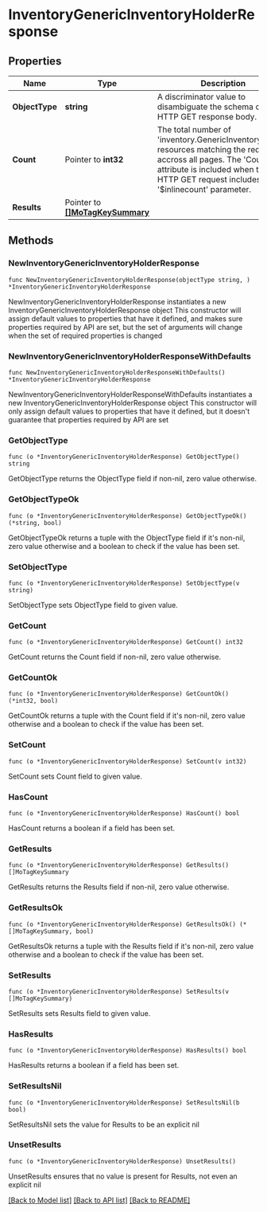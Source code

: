 # InventoryGenericInventoryHolderResponse

## Properties

Name | Type | Description | Notes
------------ | ------------- | ------------- | -------------
**ObjectType** | **string** | A discriminator value to disambiguate the schema of a HTTP GET response body. | 
**Count** | Pointer to **int32** | The total number of &#39;inventory.GenericInventoryHolder&#39; resources matching the request, accross all pages. The &#39;Count&#39; attribute is included when the HTTP GET request includes the &#39;$inlinecount&#39; parameter. | [optional] 
**Results** | Pointer to [**[]MoTagKeySummary**](MoTagKeySummary.md) |  | [optional] 

## Methods

### NewInventoryGenericInventoryHolderResponse

`func NewInventoryGenericInventoryHolderResponse(objectType string, ) *InventoryGenericInventoryHolderResponse`

NewInventoryGenericInventoryHolderResponse instantiates a new InventoryGenericInventoryHolderResponse object
This constructor will assign default values to properties that have it defined,
and makes sure properties required by API are set, but the set of arguments
will change when the set of required properties is changed

### NewInventoryGenericInventoryHolderResponseWithDefaults

`func NewInventoryGenericInventoryHolderResponseWithDefaults() *InventoryGenericInventoryHolderResponse`

NewInventoryGenericInventoryHolderResponseWithDefaults instantiates a new InventoryGenericInventoryHolderResponse object
This constructor will only assign default values to properties that have it defined,
but it doesn't guarantee that properties required by API are set

### GetObjectType

`func (o *InventoryGenericInventoryHolderResponse) GetObjectType() string`

GetObjectType returns the ObjectType field if non-nil, zero value otherwise.

### GetObjectTypeOk

`func (o *InventoryGenericInventoryHolderResponse) GetObjectTypeOk() (*string, bool)`

GetObjectTypeOk returns a tuple with the ObjectType field if it's non-nil, zero value otherwise
and a boolean to check if the value has been set.

### SetObjectType

`func (o *InventoryGenericInventoryHolderResponse) SetObjectType(v string)`

SetObjectType sets ObjectType field to given value.


### GetCount

`func (o *InventoryGenericInventoryHolderResponse) GetCount() int32`

GetCount returns the Count field if non-nil, zero value otherwise.

### GetCountOk

`func (o *InventoryGenericInventoryHolderResponse) GetCountOk() (*int32, bool)`

GetCountOk returns a tuple with the Count field if it's non-nil, zero value otherwise
and a boolean to check if the value has been set.

### SetCount

`func (o *InventoryGenericInventoryHolderResponse) SetCount(v int32)`

SetCount sets Count field to given value.

### HasCount

`func (o *InventoryGenericInventoryHolderResponse) HasCount() bool`

HasCount returns a boolean if a field has been set.

### GetResults

`func (o *InventoryGenericInventoryHolderResponse) GetResults() []MoTagKeySummary`

GetResults returns the Results field if non-nil, zero value otherwise.

### GetResultsOk

`func (o *InventoryGenericInventoryHolderResponse) GetResultsOk() (*[]MoTagKeySummary, bool)`

GetResultsOk returns a tuple with the Results field if it's non-nil, zero value otherwise
and a boolean to check if the value has been set.

### SetResults

`func (o *InventoryGenericInventoryHolderResponse) SetResults(v []MoTagKeySummary)`

SetResults sets Results field to given value.

### HasResults

`func (o *InventoryGenericInventoryHolderResponse) HasResults() bool`

HasResults returns a boolean if a field has been set.

### SetResultsNil

`func (o *InventoryGenericInventoryHolderResponse) SetResultsNil(b bool)`

 SetResultsNil sets the value for Results to be an explicit nil

### UnsetResults
`func (o *InventoryGenericInventoryHolderResponse) UnsetResults()`

UnsetResults ensures that no value is present for Results, not even an explicit nil

[[Back to Model list]](../README.md#documentation-for-models) [[Back to API list]](../README.md#documentation-for-api-endpoints) [[Back to README]](../README.md)


